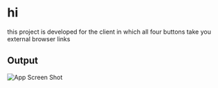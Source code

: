 # hi

this project is developed for the client in which all four buttons take you external browser links

## Output

![App Screen Shot](image/ss.PNG)